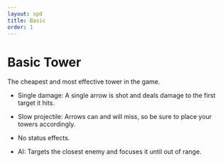 ```yaml
---
layout: spd
title: Basic
order: 1
---
```


# Basic Tower

The cheapest and most effective tower in the game.

* Single damage: A single arrow is shot and deals damage to the first target it hits.

* Slow projectile: Arrows can and will miss, so be sure to place your towers accordingly.

* No status effects.

* AI: Targets the closest enemy and focuses it until out of range.
